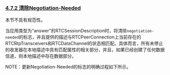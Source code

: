 ### [4.7.2 清除Negotiation-Needed](http://w3c.github.io/webrtc-pc/#clearing-negotiation-needed)

本节不具有规范性。

当应用类型为“answer”的RTCSessionDescription时，将清除`negotiation-needed`的标志，并且提供的描述与RTCPeerConnection上当前存在的RTCRtpTransceivers和RTCDataChannel的状态相匹配。具体而言，所有未停止的收发器在本地描述中具有匹配属性的相关部分，并且，如果已经创建了任何数据信道，则本地描述中存在数据部分。

NOTE：更新Negotiation-Needed的标志的明确过程如下所示。
